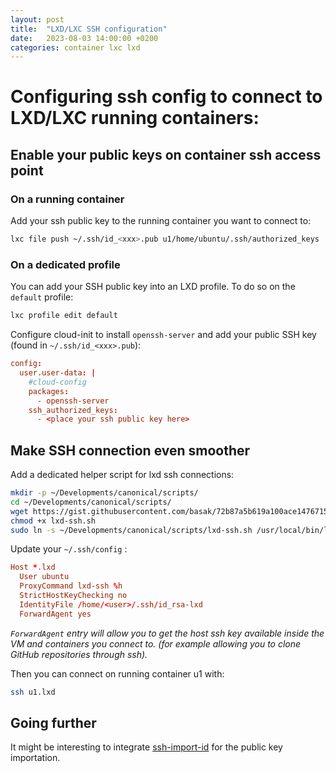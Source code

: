 ```yaml
---
layout: post
title:  "LXD/LXC SSH configuration"
date:   2023-08-03 14:00:00 +0200
categories: container lxc lxd
---
```


# Configuring ssh config to connect to LXD/LXC running containers:

## Enable your public keys on container ssh access point

### On a running container

Add your ssh public key to the running container you want to connect to:

```bash
lxc file push ~/.ssh/id_<xxx>.pub u1/home/ubuntu/.ssh/authorized_keys
```

### On a dedicated profile

You can add your SSH public key into an LXD profile. To do so on the `default` profile:

```bash
lxc profile edit default
```

Configure cloud-init to install `openssh-server` and add your public SSH key (found in `~/.ssh/id_<xxx>.pub`):

```conf
config:
  user.user-data: |
    #cloud-config
    packages:
      - openssh-server
    ssh_authorized_keys:
      - <place your ssh public key here>
```

## Make SSH connection even smoother

Add a dedicated helper script for lxd ssh connections:

```bash
mkdir -p ~/Developments/canonical/scripts/
cd ~/Developments/canonical/scripts/
wget https://gist.githubusercontent.com/basak/72b87a5b619a100ace1476715bfc5b18/raw/d716f711a152a71d9a0eaae5fb932f83ff1c03d7/lxd-ssh.sh
chmod +x lxd-ssh.sh
sudo ln -s ~/Developments/canonical/scripts/lxd-ssh.sh /usr/local/bin/lxd-ssh
```

Update your `~/.ssh/config` :

```conf
Host *.lxd
  User ubuntu
  ProxyCommand lxd-ssh %h
  StrictHostKeyChecking no
  IdentityFile /home/<user>/.ssh/id_rsa-lxd
  ForwardAgent yes
``````

_`ForwardAgent` entry will allow you to get the host ssh key available inside the VM and containers you connect to. (for example allowing you to clone GitHub repositories through ssh)._

Then you can connect on running container u1 with:

```bash
ssh u1.lxd
```

## Going further

It might be interesting to integrate [ssh-import-id](https://github.com/dustinkirkland/ssh-import-id) for the public key importation.
